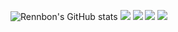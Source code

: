 ![Rennbon's GitHub stats](https://github-readme-stats.vercel.app/api?username=Rennbon&bg_color=30,e96443,904e95&title_color=fff&text_color=fff)
![](https://github-profile-summary-cards.vercel.app/api/cards/profile-details?username=Rennbon&theme=github)
![](https://github-profile-summary-cards.vercel.app/api/cards/repos-per-language?username=Rennbon&theme=github)
![](https://github-profile-summary-cards.vercel.app/api/cards/most-commit-language?username=Rennbon&theme=github)
![](https://github-profile-summary-cards.vercel.app/api/cards/productive-time?username=Rennbon&theme=github)


